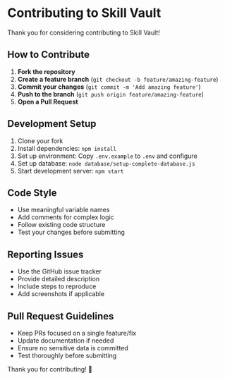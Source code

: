 # Contributing to Skill Vault

Thank you for considering contributing to Skill Vault! 

## How to Contribute

1. **Fork the repository**
2. **Create a feature branch** (`git checkout -b feature/amazing-feature`)
3. **Commit your changes** (`git commit -m 'Add amazing feature'`)
4. **Push to the branch** (`git push origin feature/amazing-feature`)
5. **Open a Pull Request**

## Development Setup

1. Clone your fork
2. Install dependencies: `npm install`
3. Set up environment: Copy `.env.example` to `.env` and configure
4. Set up database: `node database/setup-complete-database.js`
5. Start development server: `npm start`

## Code Style

- Use meaningful variable names
- Add comments for complex logic
- Follow existing code structure
- Test your changes before submitting

## Reporting Issues

- Use the GitHub issue tracker
- Provide detailed description
- Include steps to reproduce
- Add screenshots if applicable

## Pull Request Guidelines

- Keep PRs focused on a single feature/fix
- Update documentation if needed
- Ensure no sensitive data is committed
- Test thoroughly before submitting

Thank you for contributing! 🎉
